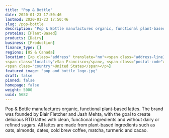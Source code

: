 ```yaml
---
title: "Pop & Bottle"
date: 2020-01-23 17:50:46
lastmod: 2020-01-23 17:50:46
slug: /pop-bottle
description: "Pop & Bottle manufactures organic, functional plant-based lattes. The brand was founded by Blair Fletcher and Jash Mehta, with the goal to create delicious RTD lattes with clean, functional ingredients and without dairy or refined sugars. All lattes are made from plant-based ingredients such as oats, almonds, dates, cold brew coffee, matcha, turmeric and cacao."
proteins: [Plant-Based]
products: [Dairy]
business: [Production]
finance_type: []
regions: [US & Canada]
location: [<p class="address" translate="no"><span class="address-line1">Market Street</span><br>
<span class="locality">San Francisco</span>, <span class="postal-code">94102</span><br>
<span class="country">United States</span></p>]
featured_image: "pop and bottle logo.jpg"
draft: false
pinned: false
homepage: false
weight: 5000
uuid: 5682
---
```

Pop <span class="amp">&</span> Bottle manufactures organic, functional plant-based lattes. The brand was founded by Blair Fletcher and Jash Mehta, with the goal to create delicious RTD lattes with clean, functional ingredients and without dairy or refined sugars. All lattes are made from plant-based ingredients such as oats, almonds, dates, cold brew coffee, matcha, turmeric and cacao.
